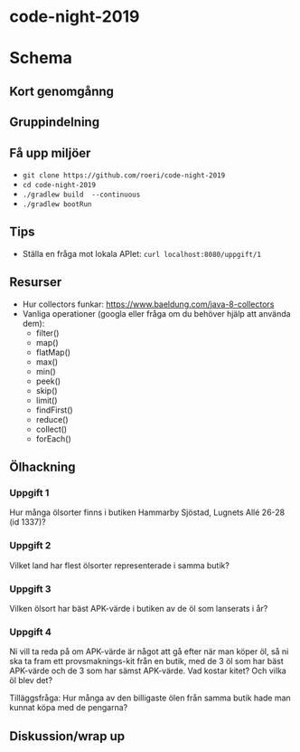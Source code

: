 
# code-night-2019

# Schema

## Kort genomgånng
## Gruppindelning
## Få upp miljöer
* ```git clone https://github.com/roeri/code-night-2019```
* ```cd code-night-2019```
* ```./gradlew build  --continuous```
* ```./gradlew bootRun```

## Tips
* Ställa en fråga mot lokala APIet: ```curl localhost:8080/uppgift/1```

## Resurser
* Hur collectors funkar: https://www.baeldung.com/java-8-collectors
* Vanliga operationer (googla eller fråga om du behöver hjälp att använda dem):
  - filter()
  - map()
  - flatMap()
  - max()
  - min()
  - peek()
  - skip()
  - limit()
  - findFirst()
  - reduce()
  - collect()
  - forEach()

## Ölhackning

### Uppgift 1
Hur många ölsorter finns i butiken Hammarby Sjöstad, Lugnets Allé 26-28 (id 1337)?

### Uppgift 2
Vilket land har flest ölsorter representerade i samma butik?

### Uppgift 3
Vilken ölsort har bäst APK-värde i butiken av de öl som lanserats i år?

### Uppgift 4
Ni vill ta reda på om APK-värde är något att gå efter när man köper öl, så ni ska ta fram ett provsmaknings-kit från en butik, med de 3 öl som har bäst APK-värde och de 3 som har sämst APK-värde. Vad kostar kitet? Och vilka öl blev det?

Tilläggsfråga:
Hur många av den billigaste ölen från samma butik hade man kunnat köpa med de pengarna?

## Diskussion/wrap up
